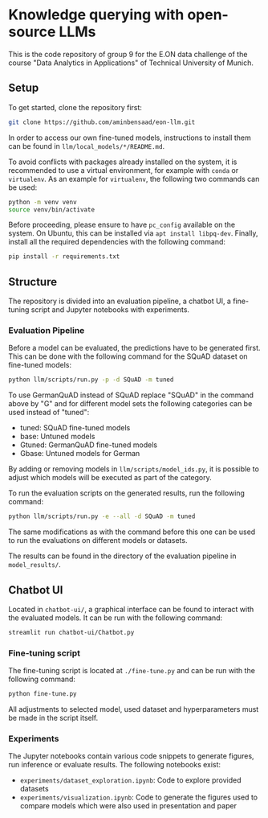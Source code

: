 # Knowledge querying with open-source LLMs

This is the code repository of group 9 for the E.ON data challenge of the
course "Data Analytics in Applications" of Technical University of Munich.

## Setup

To get started, clone the repository first:

```sh
git clone https://github.com/aminbensaad/eon-llm.git
```

In order to access our own fine-tuned models, instructions to install them
can be found in `llm/local_models/*/README.md`.

To avoid conflicts with packages already installed on the system, it is recommended
to use a virtual environment, for example with `conda` or `virtualenv`.
As an example for `virtualenv`, the following two commands can be used:

```sh
python -m venv venv
source venv/bin/activate
```

Before proceeding, please ensure to have `pc_config` available on the system.
On Ubuntu, this can be installed via `apt install libpq-dev`.
Finally, install all the required dependencies with the following command:

```sh
pip install -r requirements.txt
```

## Structure

The repository is divided into an evaluation pipeline, a chatbot UI,
a fine-tuning script and Jupyter notebooks with experiments.

### Evaluation Pipeline

Before a model can be evaluated, the predictions have to be generated first.
This can be done with the following command for the SQuAD dataset on
fine-tuned models:

```sh
python llm/scripts/run.py -p -d SQuAD -m tuned
```

To use GermanQuAD instead of SQuAD replace "SQuAD" in the command above by "G"
and for different model sets the following categories can be used instead of "tuned":

- tuned: SQuAD fine-tuned models
- base: Untuned models
- Gtuned: GermanQuAD fine-tuned models
- Gbase: Untuned models for German

By adding or removing models in `llm/scripts/model_ids.py`, it is possible to adjust
which models will be executed as part of the category.

To run the evaluation scripts on the generated results, run the following command:

```sh
python llm/scripts/run.py -e --all -d SQuAD -m tuned
```

The same modifications as with the command before this one can be used to run
the evaluations on different models or datasets.

The results can be found in the directory of the evaluation pipeline in `model_results/`.

## Chatbot UI

Located in `chatbot-ui/`, a graphical interface can be found to interact with the
evaluated models.
It can be run with the following command:

```sh
streamlit run chatbot-ui/Chatbot.py
```

### Fine-tuning script

The fine-tuning script is located at `./fine-tune.py` and can be run with the
following command:

```sh
python fine-tune.py
```

All adjustments to selected model, used dataset and hyperparameters must be made
in the script itself.

### Experiments

The Jupyter notebooks contain various code snippets to generate figures, run
inference or evaluate results.
The following notebooks exist:

- `experiments/dataset_exploration.ipynb`: Code to explore provided datasets
- `experiments/visualization.ipynb`: Code to generate the figures used to compare
  models which were also used in presentation and paper
